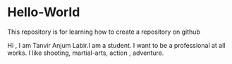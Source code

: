 # Hello-World
This repository is for learning how to create a repository on github

Hi , I am Tanvir Anjum Labir.I am a student. I want to be a professional at all works. I like shooting, martial-arts, action , adventure.
